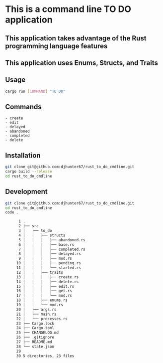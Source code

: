 # This is a command line TO DO application

## This application takes advantage of the Rust programming language features

## This application uses Enums, Structs, and Traits

## Usage

```bash
cargo run [COMMAND] "TO DO"
```

## Commands

```text
- create
- edit
- delayed
- abandoned
- completed
- delete
```

## Installation

```bash
git clone git@github.com:djhunter67/rust_to_do_cmdline.git
cargo build --release
cd rust_to_do_cmdline
```

## Development

```bash
git clone git@github.com:djhunter67/rust_to_do_cmdline.git
cd rust_to_do_cmdline
code .
```

``` bash
      1 .
      2 ├── src
      3 │   ├── to_do
      4 │   │   ├── structs
      5 │   │   │   ├── abandoned.rs
      6 │   │   │   ├── base.rs
      7 │   │   │   ├── completed.rs
      8 │   │   │   ├── delayed.rs
      9 │   │   │   ├── mod.rs
     10 │   │   │   ├── pending.rs
     11 │   │   │   └── started.rs
     12 │   │   ├── traits
     13 │   │   │   ├── create.rs
     14 │   │   │   ├── delete.rs
     15 │   │   │   ├── edit.rs
     16 │   │   │   ├── get.rs
     17 │   │   │   └── mod.rs
     18 │   │   ├── enums.rs
     19 │   │   └── mod.rs
     20 │   ├── args.rs
     21 │   ├── main.rs
     22 │   └── processes.rs
     23 ├── Cargo.lock
     24 ├── Cargo.toml
     25 ├── CHANGELOG.md
     26 ├── .gitignore
     27 ├── README.md
     28 └── state.json
     29
     30 5 directories, 23 files
```
